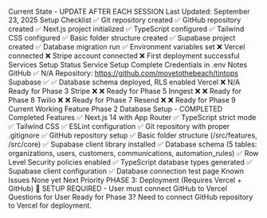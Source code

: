 Current State - UPDATE AFTER EACH SESSION
Last Updated: September 23, 2025
Setup Checklist
✅ Git repository created
✅ GitHub repository created
✅ Next.js project initialized
✅ TypeScript configured
✅ Tailwind CSS configured
✅ Basic folder structure created
✅ Supabase project created
✅ Database migration run
✅ Environment variables set
❌ Vercel connected
❌ Stripe account connected
❌ First deployment successful
Services Setup Status
Service	Setup Complete	Credentials in .env	Notes
GitHub	✅	N/A	Repository: https://github.com/movetothebeach/tintops
Supabase	✅	✅	Database schema deployed, RLS enabled
Vercel	❌	N/A	Ready for Phase 3
Stripe	❌	❌	Ready for Phase 5
Inngest	❌	❌	Ready for Phase 8
Twilio	❌	❌	Ready for Phase 7
Resend	❌	❌	Ready for Phase 9
Current Working Feature
Phase 2 Database Setup - COMPLETED
Completed Features
✅ Next.js 14 with App Router
✅ TypeScript strict mode
✅ Tailwind CSS
✅ ESLint configuration
✅ Git repository with proper .gitignore
✅ GitHub repository setup
✅ Basic folder structure (/src/features, /src/core)
✅ Supabase client library installed
✅ Database schema (5 tables: organizations, users, customers, communications, automation_rules)
✅ Row Level Security policies enabled
✅ TypeScript database types generated
✅ Supabase client configuration
✅ Database connection test page
Known Issues
None yet
Next Priority
PHASE 3: Deployment (Requires Vercel + GitHub)
🛑 SETUP REQUIRED - User must connect GitHub to Vercel
Questions for User
Ready for Phase 3? Need to connect GitHub repository to Vercel for deployment.